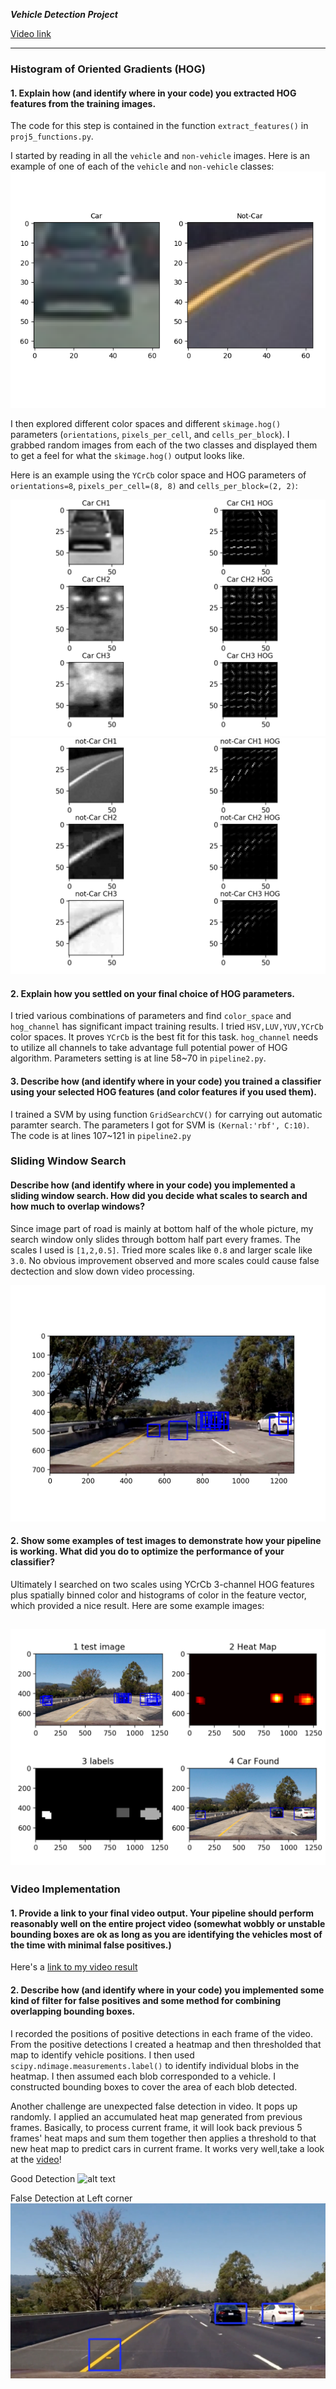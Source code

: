 

***Vehicle Detection Project***

[Video link](https://youtu.be/WTYsYVG4OWU)

[//]: # (Image References)
[1_car_not_car]: ./write_up_img/1_car_not_car.png
[2_Car_hog]: ./write_up_img/2_Car_hog.png
[2_not_car_hog]: ./write_up_img/2_not_car_hog.png
[3_sliding_window]: ./write_up_img/3_sliding_window.png
[5_bboxes_and_heat]: ./write_up_img/5_bboxes_and_heat.png
[6_label]: ./write_up_img/6_label.png
[7_label_heat_findcar]: ./write_up_img/7_label_heat_findcar.png
[8_falsedetection]: ./write_up_img/8_falsedetection.png
[video1]: https://youtu.be/WTYsYVG4OWU
[image7]: ./examples/output_bboxes.png
---

### Histogram of Oriented Gradients (HOG)

#### 1. Explain how (and identify where in your code) you extracted HOG features from the training images.

The code for this step is contained in the function `extract_features()` in `proj5_functions.py`.

I started by reading in all the `vehicle` and `non-vehicle` images.  Here is an example of one of each of the `vehicle` and `non-vehicle` classes:
![alt text][1_car_not_car]

I then explored different color spaces and different `skimage.hog()` parameters (`orientations`, `pixels_per_cell`, and `cells_per_block`).  I grabbed random images from each of the two classes and displayed them to get a feel for what the `skimage.hog()` output looks like.

Here is an example using the `YCrCb` color space and HOG parameters of `orientations=8`, `pixels_per_cell=(8, 8)` and `cells_per_block=(2, 2)`:

![alt text][2_Car_hog]
![alt text][2_not_car_hog]


#### 2. Explain how you settled on your final choice of HOG parameters.

I tried various combinations of parameters and find `color_space` and `hog_channel` has significant impact training results. I tried `HSV,LUV,YUV,YCrCb` color spaces. It proves `YCrCb` is the best fit for this task. `hog_channel` needs to utilize all channels to take advantage full potential power of HOG algorithm. Parameters setting is at line 58~70 in `pipeline2.py`.


#### 3. Describe how (and identify where in your code) you trained a classifier using your selected HOG features (and color features if you used them).

I trained a SVM by using function `GridSearchCV()` for carrying out automatic paramter search. The parameters I got for SVM is `(Kernal:'rbf', C:10)`. The code is at lines 107~121 in `pipeline2.py`

### Sliding Window Search

#### Describe how (and identify where in your code) you implemented a sliding window search.  How did you decide what scales to search and how much to overlap windows?

Since image part of road is mainly at bottom half of the whole picture, my search window only slides through bottom half part every frames. The scales I used is `[1,2,0.5]`. Tried more scales like `0.8` and larger scale like `3.0`. No obvious improvement observed and more scales could cause false dectection and slow down video processing. 

![alt text][3_sliding_window]


#### 2. Show some examples of test images to demonstrate how your pipeline is working.  What did you do to optimize the performance of your classifier?

Ultimately I searched on two scales using YCrCb 3-channel HOG features plus spatially binned color and histograms of color in the feature vector, which provided a nice result.  Here are some example images:

![alt text][7_label_heat_findcar]
---

### Video Implementation

#### 1. Provide a link to your final video output.  Your pipeline should perform reasonably well on the entire project video (somewhat wobbly or unstable bounding boxes are ok as long as you are identifying the vehicles most of the time with minimal false positives.)
Here's a [link to my video result](https://youtu.be/WTYsYVG4OWU)


#### 2. Describe how (and identify where in your code) you implemented some kind of filter for false positives and some method for combining overlapping bounding boxes.

I recorded the positions of positive detections in each frame of the video.  From the positive detections I created a heatmap and then thresholded that map to identify vehicle positions.  I then used `scipy.ndimage.measurements.label()` to identify individual blobs in the heatmap.  I then assumed each blob corresponded to a vehicle.  I constructed bounding boxes to cover the area of each blob detected.  

Another challenge are unexpected false detection in video. It pops up randomly. I applied an accumulated heat map generated from previous frames. Basically, to process current frame, it will look back previous 5 frames' heat maps and sum them together then applies a threshold to that new heat map to predict cars in current frame. It works very well,take a look at the [video](https://youtu.be/WTYsYVG4OWU)!

Good Detection
![alt text][image7]

False Detection at Left corner
![alt text][8_falsedetection]




